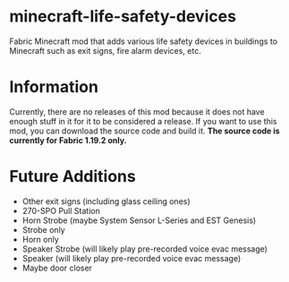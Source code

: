 # minecraft-life-safety-devices
 Fabric Minecraft mod that adds various life safety devices in buildings to Minecraft such as exit signs, fire alarm devices, etc.
# Information
Currently, there are no releases of this mod because it does not have enough stuff in it for it to be considered a release. If you want to use this mod, you can download the source code and build it.
**The source code is currently for Fabric 1.19.2 only.**

# Future Additions
- Other exit signs (including glass ceiling ones)
- 270-SPO Pull Station
- Horn Strobe (maybe System Sensor L-Series and EST Genesis)
- Strobe only
- Horn only
- Speaker Strobe (will likely play pre-recorded voice evac message)
- Speaker (will likely play pre-recorded voice evac message)
- Maybe door closer
